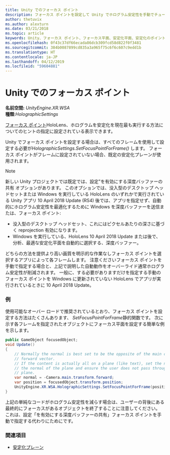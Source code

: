 ```yaml
---
title: Unity でのフォーカス ポイント
description: フォーカス ポイントを設定して Unity でホログラム安定性を手動でチューニング
author: thetuvix
ms.author: alexturn
ms.date: 03/21/2018
ms.topic: article
keywords: Unity、フォーカス ポイント、フォーカス平面、安定化平面、安定化のポイント、reprojection、LSR、深度バッファー
ms.openlocfilehash: 0f43c37df66ecada86dcb309fcd58d822f0f3481
ms.sourcegitcommit: 384b0087899cd835a3a965f75c6f6c607c9edd1b
ms.translationtype: HT
ms.contentlocale: ja-JP
ms.lasthandoff: 04/12/2019
ms.locfileid: "59604881"
---
```

# <a name="focus-point-in-unity"></a>Unity でのフォーカス ポイント

**名前空間:**  *UnityEngine.XR.WSA*<br>
**種類**:*HolographicSettings*

[フォーカス ポイント](hologram-stability.md#stabilization-plane)HoloLens、ホログラムを安定化を現在最も実行する方法についてのヒントの指定に設定されている表示できます。

Unity でフォーカス ポイントを設定する場合は、すべてのフレームを使用して設定する必要が*HolographicSettings.SetFocusPointForFrame()* します。 フォーカス ポイントがフレームに設定されていない場合、既定の安定化プレーンが使用されます。

> [!NOTE]
> 新しい Unity プロジェクトでは既定では、設定"を有効にする深度バッファーの共有 オプションがあります。  このオプションでは、没入型のデスクトップ ヘッドセットまたは Windows を実行している HoloLens のいずれかで実行されている Unity アプリ 10 April 2018 Update (RS4) 後では、アプリを指定せず、自動的にホログラム安定性を最適化するために Windows を深度バッファーを送信または、フォーカス ポイント:
> * 没入型のデスクトップ ヘッドセット、これにはピクセルあたりの深さに基づく reprojection 有効になります。
> * Windows を実行している、HoloLens 10 April 2018 Update または後で、分析、最適な安定化平面を自動的に選択する、深度バッファー。
>
> どちらの方法を提供より高い画質を明示的な作業なしフォーカス ポイントを選択するアプリによって各フレームします。  注意くださいフォーカス ポイントを手動で指定する場合と、上記で説明した自動動作をオーバーライド通常ホログラム安定性が削減されます。  一般に、する必要がありますだけを指定する手動のフォーカス ポイントを Windows に更新されていない HoloLens でアプリが実行されているときに 10 April 2018 Update。

### <a name="example"></a>例

使用可能なオーバー ロードで推奨されているとおり、フォーカス ポイントを設定する方法はたくさんあります、 *SetFocusPointForFrame*静的関数です。 次に示す各フレームを指定されたオブジェクトにフォーカス平面を設定する簡単な例を示します。

```cs
public GameObject focusedObject;
void Update()
{
    // Normally the normal is best set to be the opposite of the main camera's 
    // forward vector.
    // If the content is actually all on a plane (like text), set the normal to 
    // the normal of the plane and ensure the user does not pass through the 
    // plane.
    var normal = -Camera.main.transform.forward;     
    var position = focusedObject.transform.position;
    UnityEngine.XR.WSA.HolographicSettings.SetFocusPointForFrame(position, normal);
}
```

上記の単純なコードがホログラム安定性を減らす場合は、ユーザーの背後にある最終的にフォーカスがあるオブジェクトを終了することに注意してください。  これは、設定「を有効にする深度バッファーの共有」フォーカス ポイントを手動で指定する代わりにためにです。

### <a name="see-also"></a>関連項目
* [安定化プレーン](hologram-stability.md#stabilization-plane)
